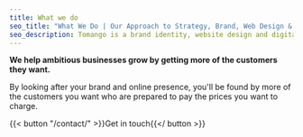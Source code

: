 ```yaml
---
title: What we do
seo_title: "What We Do | Our Approach to Strategy, Brand, Web Design & Marketing | Tomango"
seo_description: Tomango is a brand identity, website design and digital marketing company in Sussex delivering sustained results.
---
```


**We help ambitious businesses grow by getting more of the customers they want.**

By looking after your brand and online presence, you'll be found by more of the customers you want who are prepared to pay the prices you want to charge.

{{< button "/contact/" >}}Get in touch{{</ button >}}